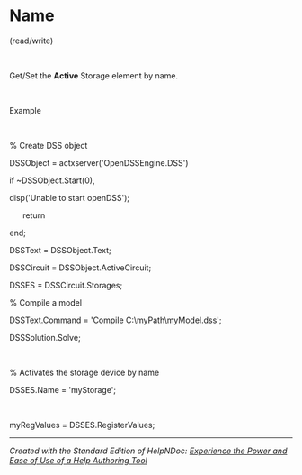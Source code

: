 # Name

(read/write)

&nbsp;

Get/Set the **Active** Storage element by name.

&nbsp;

Example

&nbsp;

% Create DSS object

DSSObject = actxserver('OpenDSSEngine.DSS')

if ~DSSObject.Start(0),

disp('Unable to start openDSS');

&nbsp; &nbsp; &nbsp; return

end;

DSSText = DSSObject.Text;

DSSCircuit = DSSObject.ActiveCircuit;

DSSES = DSSCircuit.Storages;

% Compile a model &nbsp; &nbsp; &nbsp; &nbsp;

DSSText.Command = 'Compile C:\\myPath\\myModel.dss';

DSSSolution.Solve;

&nbsp;

% Activates the storage device by name

DSSES.Name = 'myStorage';

&nbsp;

myRegValues = DSSES.RegisterValues;

***
_Created with the Standard Edition of HelpNDoc: [Experience the Power and Ease of Use of a Help Authoring Tool](<https://www.helpndoc.com>)_
